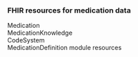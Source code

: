 ### FHIR resources for medication data

Medication  
MedicationKnowledge  
CodeSystem  
MedicationDefinition module resources  